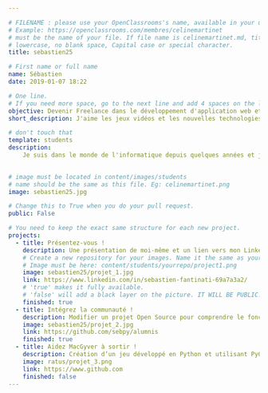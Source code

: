 ```yaml
---

# FILENAME : please use your OpenClassrooms's name, available in your url.
# Example: https://openclassrooms.com/membres/celinemartinet
# must be the name of your file. If file name is celinemartinet.md, title is celinemartinet.
# lowercase, no blank space, Capital case or special character.
title: sebastien25

# First name or full name
name: Sébastien
date: 2019-01-07 18:22

# One line.
# If you need more space, go to the next line and add 4 spaces on the left, as in 'description'.
objective: Devenir Freelance dans le développement d'application web et Python.
short_description: J'aime les jeux vidéos et les nouvelles technologies. J'aime surtout passer du temps avec ma famille et mes amis.

# don't touch that
template: students
description:
    Je suis dans le monde de l'informatique depuis quelques années et je souhaite me spécialiser dans la programmation Python.
    

# image must be located in content/images/students
# name should be the same as this file. Eg: celinemartinet.png
image: sebastien25.jpg

# Change this to True when you do your pull request.
public: False

# You need to keep the exact same structure for each new project.
projects:
  - title: Présentez-vous !
    description: Une présentation de moi-même et un lien vers mon LinkedIn.
    # Create a new repository for your images. Name it the same as your nickname and profile picture.
    # Image must be here: content/students/yourrepo/project1.png
    image: sebastien25/projet_1.jpg
    link: https://www.linkedin.com/in/sebastien-fantinati-69a7a3a2/
    # 'true' makes it fully available.
    # 'false' will add a black layer on the picture. IT WILL BE PUBLIC!
    finished: true
  - title: Intégrez la communauté !
    description: Modifier un projet Open Source pour comprendre le fonctionnement de Git, de Github et des pull requests. 
    image: sebastien25/projet_2.jpg
    link: https://github.com/sebpy/alumnis
    finished: true
  - title: Aidez MacGyver à sortir !
    description: Création d’un jeu développé en Python et utilisant PyGame.
    image: ratus/projet_3.png
    link: https://www.github.com
    finished: false
---
```

